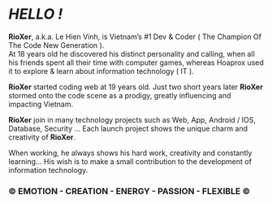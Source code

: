 # <i>HELLO !</i>
<strong>RioXer</strong>, a.k.a. Le Hien Vinh, is Vietnam’s #1 Dev & Coder ( The Champion Of The Code New Generation ). <br>
At 18 years old he discovered his distinct personality and calling, when all his friends spent all their time with computer games, whereas Hoaprox used it to explore & learn about information technology ( IT ).<br>

<strong>RioXer</strong> started coding web at 19 years old. Just two short years later <strong>RioXer</strong> stormed onto the code scene as a prodigy, greatly influencing and impacting Vietnam. <br>

<strong>RioXer</strong> join in many technology projects such as Web, App, Android / IOS, Database, Security ... Each launch project shows the unique charm and creativity of <strong>RioXer</strong>. <br>

When working, he always shows his hard work, creativity and constantly learning... His wish is to make a small contribution to the development of information technology.
<h3>&copy; EMOTION - CREATION - ENERGY - PASSION - FLEXIBLE &copy;</h3>
